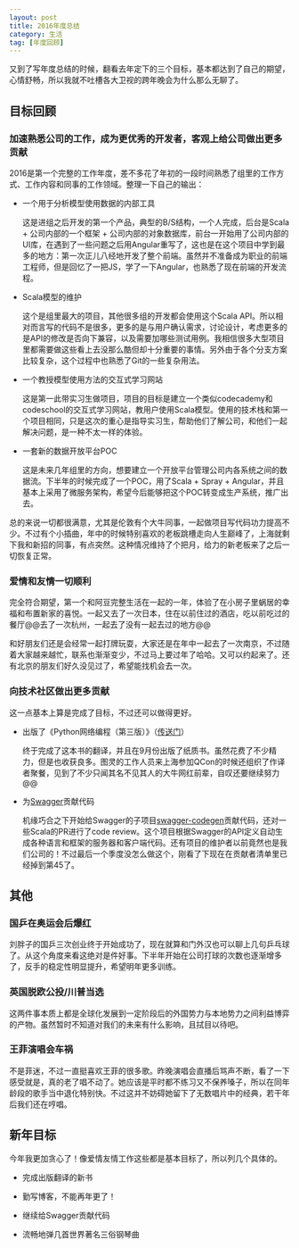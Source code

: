 ```yaml
---
layout: post
title: 2016年度总结
category: 生活
tag: [年度回顾]
---
```


又到了写年度总结的时候，翻看去年定下的三个目标，基本都达到了自己的期望，心情舒畅，所以我就不吐槽各大卫视的跨年晚会为什么那么无聊了。

## 目标回顾

### 加速熟悉公司的工作，成为更优秀的开发者，客观上给公司做出更多贡献

2016是第一个完整的工作年度，差不多花了年初的一段时间熟悉了组里的工作方式、工作内容和同事的工作领域。整理一下自己的输出：

- 一个用于分析模型使用数据的内部工具
  
  这是进组之后开发的第一个产品，典型的B/S结构，一个人完成，后台是Scala + 公司内部的一个框架 + 公司内部的对象数据库，前台一开始用了公司内部的UI库，在遇到了一些问题之后用Angular重写了，这也是在这个项目中学到最多的地方：第一次正儿八经地开发了整个前端。虽然并不准备成为职业的前端工程师，但是回忆了一把JS，学了一下Angular，也熟悉了现在前端的开发流程。

- Scala模型的维护

  这个是组里最大的项目，其他很多组的开发都会使用这个Scala API。所以相对而言写的代码不是很多，更多的是与用户确认需求，讨论设计，考虑更多的是API的修改是否向下兼容，以及需要加哪些测试用例。我相信很多大型项目里都需要做这些看上去没那么酷但却十分重要的事情。另外由于各个分支方案比较复杂，这个过程中也熟悉了Git的一些复杂用法。

- 一个教授模型使用方法的交互式学习网站

  这是第一此带实习生做项目，项目的目标是建立一个类似codecademy和codeschool的交互式学习网站，教用户使用Scala模型。使用的技术栈和第一个项目相同，只是这次的重心是指导实习生，帮助他们了解公司，和他们一起解决问题，是一种不太一样的体验。

- 一套新的数据开放平台POC

  这是未来几年组里的方向，想要建立一个开放平台管理公司内各系统之间的数据流。下半年的时候完成了一个POC，用了Scala +  Spray + Angular，并且基本上采用了微服务架构，希望今后能够把这个POC转变成生产系统，推广出去。

<!--break-->

总的来说一切都很满意，尤其是伦敦有个大牛同事，一起做项目写代码功力提高不少。不过有个小插曲，年中的时候特别喜欢的老板跳槽走向人生巅峰了，上海就剩下我和新招的同事，有点突然。这种情况维持了个把月，给力的新老板来了之后一切恢复正常。

### 爱情和友情一切顺利

完全符合期望，第一个和阿豆完整生活在一起的一年，体验了在小房子里蜗居的幸福和布置新家的喜悦。一起又去了一次日本，住在以前住过的酒店，吃以前吃过的餐厅@@去了一次杭州，一起去了没有一起去过的地方@@

和好朋友们还是会经常一起打牌玩耍，大家还是在年中一起去了一次南京，不过随着大家越来越忙，联系也渐渐变少，不过马上要过年了哈哈。又可以约起来了。还有北京的朋友们好久没见过了，希望能找机会去一次。

### 向技术社区做出更多贡献

这一点基本上算是完成了目标，不过还可以做得更好。

- 出版了《Python网络编程（第三版）》（[传送门](http://www.ituring.com.cn/book/1552)）

  终于完成了这本书的翻译，并且在9月份出版了纸质书。虽然花费了不少精力，但是也收获良多。图灵的工作人员来上海参加QCon的时候还组织了作译者聚餐，见到了不少只闻其名不见其人的大牛网红前辈，自叹还要继续努力@@
  
- 为[Swagger](http://swagger.io/)贡献代码

  机缘巧合之下开始给Swagger的子项目[swagger-codegen](https://github.com/swagger-api/swagger-codegen)贡献代码，还对一些Scala的PR进行了code review。这个项目根据Swagger的API定义自动生成各种语言和框架的服务器和客户端代码。还有项目的维护者以前竟然也是我们公司的！不过最后一个季度没怎么做这个，刚看了下现在在贡献者清单里已经掉到第45了。


## 其他

### 国乒在奥运会后爆红

刘胖子的国乒三次创业终于开始成功了，现在就算和门外汉也可以聊上几句乒乓球了。从这个角度来看这绝对是件好事。下半年开始在公司打球的次数也逐渐增多了，反手的稳定性明显提升，希望明年更多训练。

### 英国脱欧公投/川普当选

这两件事本质上都是全球化发展到一定阶段后的外国势力与本地势力之间利益博弈的产物。虽然暂时不知道对我们的未来有什么影响，且拭目以待吧。

### 王菲演唱会车祸

不是菲迷，不过一直挺喜欢王菲的很多歌。昨晚演唱会直播后骂声不断，看了一下感受就是，真的老了唱不动了。她应该是平时都不练习又不保养嗓子，所以在同年龄段的歌手当中退化特别快。不过这并不妨碍她留下了无数唱片中的经典，若干年后我们还在哼唱。

## 新年目标

今年我更加贪心了！像爱情友情工作这些都是基本目标了，所以列几个具体的。

- 完成出版翻译的新书

- 勤写博客，不能再年更了！

- 继续给Swagger贡献代码

- 流畅地弹几首世界著名三俗钢琴曲